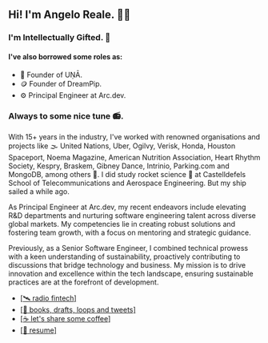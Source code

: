 ## Hi! I'm Angelo Reale. 👋🏽 
### I'm Intellectually Gifted. 🧠

#### I've also borrowed some roles as: 
- 🪷 Founder of UṆĀ.
- 🪙 Founder of DreamPip.
- ⚙️ Principal Engineer at Arc.dev. 

### Always to some nice tune 📻.

With 15+ years in the industry, I've worked with renowned organisations and projects like 🌫️ United Nations, Uber, Ogilvy, Verisk, Honda, Houston Spaceport, Noema Magazine, American Nutrition Association, Heart Rhythm Society, Kespry, Braskem, Gibney Dance, Intrinio, Parking.com and MongoDB, among others 🏢. I did study rocket science 🚀 at Castelldefels School of Telecommunications and Aerospace Engineering. But my ship sailed a while ago.

As Principal Engineer at Arc.dev, my recent endeavors include elevating R&D departments and nurturing software engineering talent across diverse global markets. My competencies lie in creating robust solutions and fostering team growth, with a focus on mentoring and strategic guidance.

Previously, as a Senior Software Engineer, I combined technical prowess with a keen understanding of sustainability, proactively contributing to discussions that bridge technology and business. My mission is to drive innovation and excellence within the tech landscape, ensuring sustainable practices are at the forefront of development.

- [\[🛰️ radio fintech\]](https://www.dreampip.com)
- [\[🤯 books, drafts, loops and tweets\]](https://angeloreale.com)
- [\[☕ let's share some coffee\]](https://angeloreale.com/bookings)   
- [\[📜 resume\]](https://angeloreale.com/cv)  

<!--
**angeloreale/angeloreale** is a ✨ _special_ ✨ repository because its `README.md` (this file) appears on your GitHub profile.

Here are some ideas to get you started:

- 🔭 I’m currently working on ...
- 🌱 I’m currently learning ...
- 👯 I’m looking to collaborate on ...
- 🤔 I’m looking for help with ...
- 💬 Ask me about ...
- 📫 How to reach me: ...
- 😄 Pronouns: ...
- ⚡ Fun fact: ...
-->
